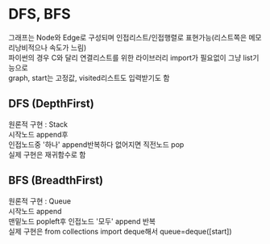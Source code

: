 # DFS, BFS
그래프는 Node와 Edge로 구성되며 인접리스트/인접행렬로 표현가능(리스트쪽은 메모리낭비적으나 속도가 느림)</br>
파이썬의 경우 C와 달리 연결리스트를 위한 라이브러리 import가 필요없이 그냥 list기능으로</br>
graph, start는 고정값, visited리스트도 입력받기도 함</br>

## DFS (DepthFirst)
원론적 구현 : Stack</br>
시작노드 append후</br>
인접노드중 '하나' append반복하다 없어지면 직전노드 pop</br>
실제 구현은 재귀함수로 함</br>

## BFS (BreadthFirst)
원론적 구현 : Queue</br>
시작노드 append</br>
맨밑노드 popleft후 인접노드 '모두' append 반복</br>
실제 구현은 from collections import deque해서 queue=deque([start])</br>